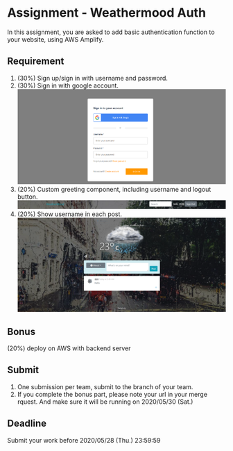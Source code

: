# Assignment - Weathermood Auth
In this assignment, you are asked to add basic authentication function to your website, using AWS Amplify.

## Requirement
1. (30%) Sign up/sign in with username and password.
2. (30%) Sign in with google account.
![snapshot](img/3.PNG)
3. (20%) Custom greeting component, including username and logout button.
![snapshot](img/1.PNG)
4. (20%) Show username in each post.
![snapshot](img/2.PNG)

## Bonus
(20%) deploy on AWS with backend server

## Submit
1. One submission per team, submit to the branch of your team.
2. If you complete the bonus part, please note your url in your merge rquest. And make sure it will be running on 2020/05/30 (Sat.)

## Deadline
Submit your work before 2020/05/28 (Thu.) 23:59:59
